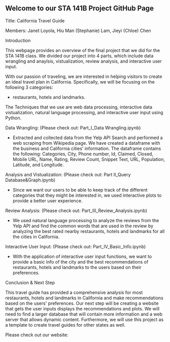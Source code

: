 ## Welcome to our STA 141B Project GitHub Page

Title: California Travel Guide

Members: Janet Loyola, Hiu Man (Stephanie) Lam, Jieyi (Chloe) Chen

Introduction

This webpage provides an overview of the final project that we did for the STA 141B class.
We divided our project into 4 parts, which include data wrangling and anaylsis, vistualization, review analysis, and interactive user input. 

With our passion of traveling, we are interested in helping visitors to create an ideal travel plan in California. Specifically, we will be focusing on the following 3 categories: 
- restaurants, hotels and landmarks. 

The Techniques that we use are web data processing, interactive data vistualization, natural language processing, and interactive user input using Python.

Data Wrangling: (Please check out: Part_I_Data Wrangling.ipynb)
- Extracted and collected data from the Yelp API Search and performed a web scraping from Wikipedia page. We have created a dataframe with the business and California cities' information. The dataframe contains the following: Categories, City, Phone number, Id, Claimed, Closed, Mobile URL, Name, Rating, Review Count, Snippet Text, URL, Population, Latitude, and Longitude.

Analysis and Vistualization: (Please check out: Part II_Query Database&Graph.ipynb)
- Since we want our users to be able to keep track of the different categories that they might be interested in, we used interactive plots to provide a better user experience.

Review Analysis: (Please check out: Part_III_Review_Analysis.ipynb)
- We used natural language processing to analyze the reviews from the Yelp API and find the common words that are used in the review by analyzing the best rated nearby restaurants, hotels and landmarks for all the cities in California. 

Interactive User Input: (Please check out: Part_IV_Basic_Info.ipynb)
- With the application of interactive user input functions, we want to provide a basic info of the city and the best recommendations of restaurants, hotels and landmarks to the users based on their preferences.

Conclusion & Next Step

This travel guide has provided a comprehensive analysis for most restaurants, hotels and landmarks in California and make recommendations based on the users' preferences. Our next step will be creating a website that gets the user inputs displays the recommendations and plots. We will need to find a larger database that will contain more information and a web server that allows dynamic content. Furthermore, we will use this project as a template to create travel guides for other states as well.

Please check out our website: 


